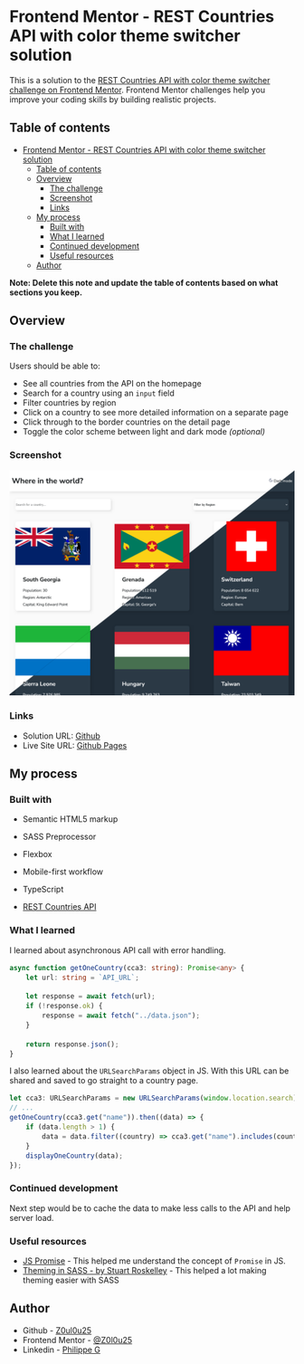 # Frontend Mentor - REST Countries API with color theme switcher solution

This is a solution to the [REST Countries API with color theme switcher challenge on Frontend Mentor](https://www.frontendmentor.io/challenges/rest-countries-api-with-color-theme-switcher-5cacc469fec04111f7b848ca). Frontend Mentor challenges help you improve your coding skills by building realistic projects.

## Table of contents

- [Frontend Mentor - REST Countries API with color theme switcher solution](#frontend-mentor---rest-countries-api-with-color-theme-switcher-solution)
	- [Table of contents](#table-of-contents)
	- [Overview](#overview)
		- [The challenge](#the-challenge)
		- [Screenshot](#screenshot)
		- [Links](#links)
	- [My process](#my-process)
		- [Built with](#built-with)
		- [What I learned](#what-i-learned)
		- [Continued development](#continued-development)
		- [Useful resources](#useful-resources)
	- [Author](#author)

**Note: Delete this note and update the table of contents based on what sections you keep.**

## Overview

### The challenge

Users should be able to:

- See all countries from the API on the homepage
- Search for a country using an `input` field
- Filter countries by region
- Click on a country to see more detailed information on a separate page
- Click through to the border countries on the detail page
- Toggle the color scheme between light and dark mode *(optional)*

### Screenshot

![](./images/docs/mix.png)


### Links

- Solution URL: [Github](https://github.com/Z0ul0u25/FeM-countries_API/settings/pages)
- Live Site URL: [Github Pages](https://z0ul0u25.github.io/FeM-countries_API/)

## My process

### Built with

- Semantic HTML5 markup

- SASS Preprocessor
- Flexbox
- Mobile-first workflow

- TypeScript

- [REST Countries API](https://restcountries.com/)


### What I learned

I learned about asynchronous API call with error handling.

```ts
async function getOneCountry(cca3: string): Promise<any> {
	let url: string = `API_URL`;

	let response = await fetch(url);
	if (!response.ok) {
		response = await fetch("../data.json");
	}

	return response.json();
}
```

I also learned about the `URLSearchParams` object in JS. With this URL can be shared and saved to go straight to a country page.

```ts
let cca3: URLSearchParams = new URLSearchParams(window.location.search);
// ...
getOneCountry(cca3.get("name")).then((data) => {
	if (data.length > 1) {
		data = data.filter((country) => cca3.get("name").includes(country.cca3))[0];
	}
	displayOneCountry(data);
});
```

### Continued development

Next step would be to cache the data to make less calls to the API and help server load.

### Useful resources

- [JS Promise](https://developer.mozilla.org/fr/docs/Web/JavaScript/Reference/Global_Objects/Promise) - This helped me understand the concept of `Promise` in JS.
- [Theming in SASS - by Stuart Roskelley](https://medium.com/@sroskelley/theming-in-sass-67b8c0265e3f) - This helped a lot making theming easier with SASS

## Author

- Github - [Z0ul0u25](https://github.com/Z0ul0u25)
- Frontend Mentor - [@Z0l0u25](https://www.frontendmentor.io/profile/Z0ul0u25)
- Linkedin - [Philippe G](https://www.linkedin.com/in/philippe-gourdeau)
